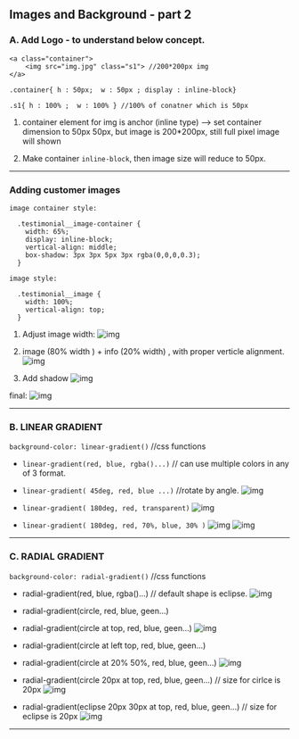 ## Images and Background - part 2

### A. Add Logo - to understand below concept.

```
<a class="container">
    <img src="img.jpg" class="s1"> //200*200px img
</a>

.container{ h : 50px;  w : 50px ; display : inline-block}

.s1{ h : 100% ;  w : 100% } //100% of conatner which is 50px
```

1. container element for img is anchor (inline type) --> set container dimension to 50px 50px, but image is 200*200px, still full pixel image will shown

2. Make container `inline-block`, then image size will reduce to 50px.

***

### Adding customer images

```
image container style:

  .testimonial__image-container {
    width: 65%;
    display: inline-block;
    vertical-align: middle;
    box-shadow: 3px 3px 5px 3px rgba(0,0,0,0.3);
  }

image style:

  .testimonial__image {
    width: 100%;
    vertical-align: top;
  }
```
1. Adjust image width:
![img](https://github.com/lekhrajdinkar/css_html/blob/master/NOTES-CSS/assets/img2/01.jpg) 

2. image (80% width ) + info (20% width) , with proper verticle alignment.
![img](https://github.com/lekhrajdinkar/css_html/blob/master/NOTES-CSS/assets/img2/02.jpg) 

3. Add shadow
![img](https://github.com/lekhrajdinkar/css_html/blob/master/NOTES-CSS/assets/img2/03.jpg) 

final:
![img](https://github.com/lekhrajdinkar/css_html/blob/master/NOTES-CSS/assets/img2/13.jpg) 

*** 

### B. LINEAR GRADIENT
`background-color: linear-gradient()` //css functions

- `linear-gradient(red, blue, rgba()...)` // can use multiple colors in any of 3 format.

- `linear-gradient( 45deg, red, blue ...)` //rotate by angle.
![img](https://github.com/lekhrajdinkar/css_html/blob/master/NOTES-CSS/assets/img2/11.jpg) 

- `linear-gradient( 180deg, red, transparent)`
![img](https://github.com/lekhrajdinkar/css_html/blob/master/NOTES-CSS/assets/img2/04.jpg) 

- `linear-gradient( 180deg, red, 70%, blue, 30% )`
![img](https://github.com/lekhrajdinkar/css_html/blob/master/NOTES-CSS/assets/img2/05.jpg) 
![img](https://github.com/lekhrajdinkar/css_html/blob/master/NOTES-CSS/assets/img2/06.jpg) 

***

### C. RADIAL GRADIENT

`background-color: radial-gradient()` //css functions

- radial-gradient(red, blue, rgba()...) // default shape is  eclipse.
![img](https://github.com/lekhrajdinkar/css_html/blob/master/NOTES-CSS/assets/img2/12.jpg) 

- radial-gradient(circle, red, blue, geen...)

- radial-gradient(circle at top, red, blue, geen...)
![img](https://github.com/lekhrajdinkar/css_html/blob/master/NOTES-CSS/assets/img2/07.jpg) 

- radial-gradient(circle at left top, red, blue, geen...)

- radial-gradient(circle at 20% 50%, red, blue, geen...)
![img](https://github.com/lekhrajdinkar/css_html/blob/master/NOTES-CSS/assets/img2/08.jpg) 

- radial-gradient(circle 20px at top, red, blue, geen...) // size for cirlce is 20px
![img](https://github.com/lekhrajdinkar/css_html/blob/master/NOTES-CSS/assets/img2/09.jpg) 

- radial-gradient(eclipse 20px 30px at top, red, blue, geen...) // size for eclipse is 20px
![img](https://github.com/lekhrajdinkar/css_html/blob/master/NOTES-CSS/assets/img2/10.jpg) 

***
